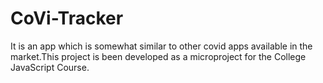 # CoVi-Tracker
It is an app which is somewhat similar to other covid apps available in the market.This project is been developed as a microproject for the College JavaScript Course.
